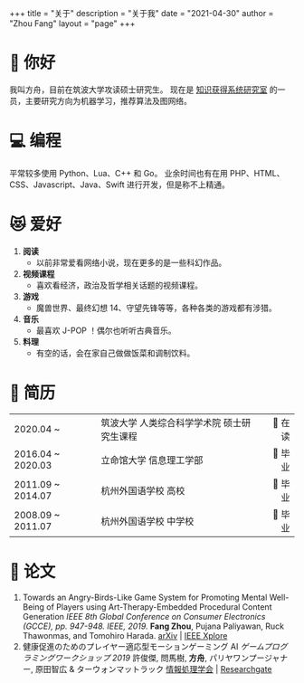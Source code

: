 +++
title = "关于"
description = "关于我"
date = "2021-04-30"
author = "Zhou Fang"
layout = "page"
+++
# 👋 你好
我叫方舟，目前在筑波大学攻读硕士研究生。
现在是 [知识获得系统研究室](https://kasys.slis.tsukuba.ac.jp/en/) 的一员，主要研究方向为机器学习，推荐算法及图网络。

# 💻 编程
平常较多使用 Python、Lua、C++ 和 Go。
业余时间也有在用 PHP、HTML、CSS、Javascript、Java、Swift 进行开发，但是称不上精通。

# 😻 爱好
1. **阅读**
   - 以前非常爱看网络小说，现在更多的是一些科幻作品。
2. **视频课程**
   - 喜欢看经济，政治及哲学相关话题的视频课程。
3. **游戏**
   - 魔兽世界、最终幻想 14、守望先锋等等，各种各类的游戏都有涉猎。
4. **音乐**
   - 最喜欢 J-POP ！偶尔也听听古典音乐。
5. **料理**
   - 有空的话，会在家自己做做饭菜和调制饮料。

# 🏫 简历

||||
| ---- | :---- | ----: |
| 2020.04 ~ | 筑波大学 人类综合科学学术院 硕士研究生课程 | 🌱 在读 |
| 2016.04 ~ 2020.03 | 立命馆大学 信息理工学部 | 🌻 毕业 |
| 2011.09 ~ 2014.07 | 杭州外国语学校 高校 | 🌻 毕业  |
| 2008.09 ~ 2011.07 | 杭州外国语学校 中学校 | 🌻 毕业  |

# 📃 论文
1. Towards an Angry-Birds-Like Game System for Promoting Mental Well-Being of Players using Art-Therapy-Embedded Procedural Content Generation
   _IEEE 8th Global Conference on Consumer Electronics (GCCE), pp. 947-948. IEEE, 2019._
   **Fang Zhou**, Pujana Paliyawan, Ruck Thawonmas, and Tomohiro Harada.
   [arXiv](https://arxiv.org/abs/1911.02695) | [IEEE Xplore](https://ieeexplore.ieee.org/abstract/document/9015247/)
2. 健康促進のためのプレイヤー適応型モーションゲーミング AI
   _ゲームプログラミングワークショップ 2019_
   許俊傑, 問馬樹, **方舟**, パリヤワンプージャナー, 原田智広 & ターウォンマットラック
   [情報処理学会](https://ipsj.ixsq.nii.ac.jp/ej/?action=pages_view_main&active_action=repository_view_main_item_detail&item_id=199999&item_no=1&page_id=13&block_id=8) | [Researchgate](https://www.researchgate.net/profile/Pujana_Paliyawan/publication/336564847_Player_Adaptive_Motion_Gaming_AI_for_Health_Promotion/links/5da5ef8aa6fdccdad545f62b/Player-Adaptive-Motion-Gaming-AI-for-Health-Promotion.pdf)